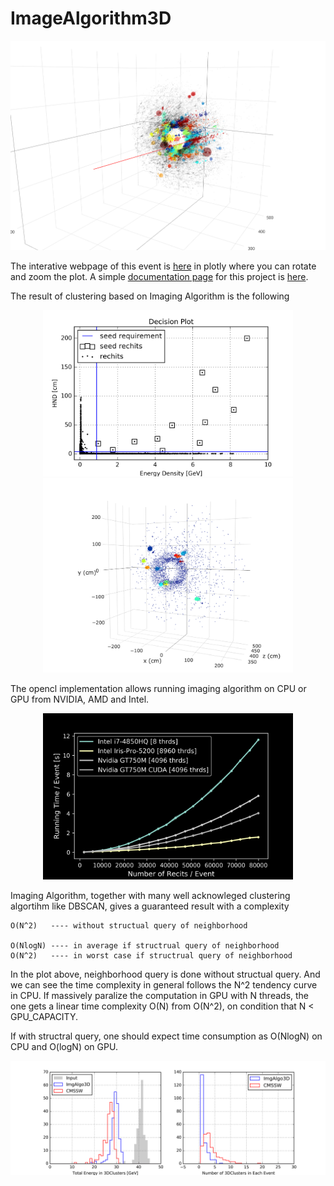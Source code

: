 # ImageAlgorithm3D

<p align="center">
<img src="plot/dis_pu200.png" width="800">
</p>

The interative webpage of this event is [here](file:///Users/zihengchen/Documents/HGCal/workplace/notebooks/debug/SinglePi_PU200.html) in plotly where you can rotate and zoom the plot. A  simple [documentation page](https://galleryziheng.wordpress.com/2017/12/08/gpu-acceleration-of-imaging-algorithm/) for this project is [here](https://galleryziheng.wordpress.com/2017/12/08/gpu-acceleration-of-imaging-algorithm/).


The result of clustering based on Imaging Algorithm is the following
<p align="center">
<img src="plot/readme_decision.png" width="400">
<img src="plot/readme_eventdisplay.png" width="400">
</p>

The opencl implementation allows running imaging algorithm on CPU or GPU from NVIDIA, AMD and Intel.
<p align="center">
<img src="plot/test_final.png" width="400">
</p>

Imaging Algorithm, together with many well acknowleged clustering algortihm like DBSCAN, gives a guaranteed result with a complexity

```
O(N^2)   ---- without structual query of neighborhood

O(NlogN) ---- in average if structrual query of neighborhood
O(N^2)   ---- in worst case if structrual query of neighborhood
```

In the plot above, neighborhood query is done without structual query. And we can see the time complexity in general follows the N^2 tendency curve in CPU. If massively paralize the computation in GPU with N threads, the one gets a linear time complexity O(N) from O(N^2), on condition that N < GPU_CAPACITY.

If with structral query, one should expect time consumption as O(NlogN) on CPU and O(logN) on GPU.

<p align="center">
<img src="plot/result_energy.png" width="800">
</p>


